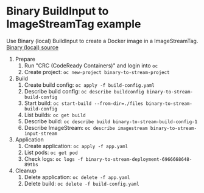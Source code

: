 # Binary BuildInput to ImageStreamTag example

Use Binary (local) BuildInput to create a Docker image in a ImageStreamTag.  
[Binary (local) source](https://docs.openshift.com/container-platform/4.8/cicd/builds/creating-build-inputs.html#builds-binary-source_creating-build-inputs)

1. Prepare
    1. Run "CRC (CodeReady Containers)" and login into `oc`
    1. Create project: `oc new-project binary-to-stream-project`
1. Build
    1. Create build config: `oc apply -f build-config.yaml`
    1. Describe build config: `oc describe buildconfig binary-to-stream-build-config`
    1. Start build: `oc start-build --from-dir=./files binary-to-stream-build-config`
    1. List builds: `oc get build`
    1. Describe build: `oc describe build binary-to-stream-build-config-1`
    1. Describe ImageStream: `oc describe imagestream binary-to-stream-input-stream`
1. Application
    1. Create application: `oc apply -f app.yaml`
    1. List pods: `oc get pod`
    1. Check logs: `oc logs -f binary-to-stream-deployment-6966668648-89tbs`
1. Cleanup
    1. Delete application: `oc delete -f app.yaml`
    1. Delete build: `oc delete -f build-config.yaml`
